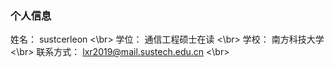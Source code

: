 ### 个人信息
姓名： sustcerleon                    <\br>
学位： 通信工程硕士在读                 <\br>
学校： 南方科技大学                    <\br>
联系方式： lxr2019@mail.sustech.edu.cn       <\br>

